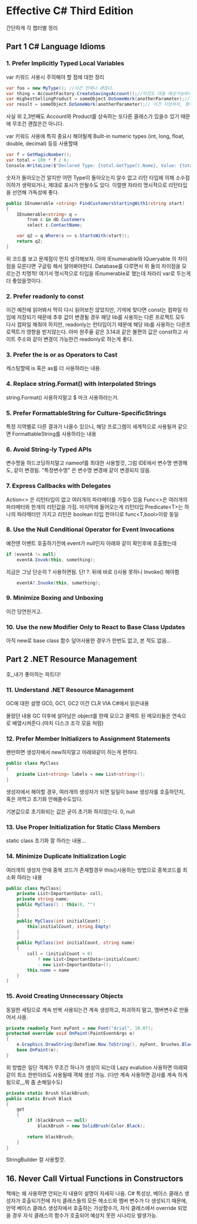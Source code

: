 # Effective C# Third Edition
간단하게 각 챕터별 정리

## Part 1 C# Language Idioms
### 1. Prefer Implicitly Typed Local Variables

var 키워드 사용시 주의해야 할 점에 대한 정리

```csharp
var foo = new MyType(); //이건 언제나 괜찮다.
var thing = AccountFactory.CreateSavingsAccount();//이것도 대충 예상가능하니 Not bad.
var HighestSellingProduct = someObject.DoSomeWork(anotherParameter);//이건 함수명이 애매모호 하지만, 변수명을 보고 알수있다. 네이밍이 중요한 이유!
var result = someObject.DoSomeWork(anotherParameter);// 이건 지양하자, 함수명도, 변수명도 애매모호 어떤타입인지 알수없다.
```
사실 위 2,3번째도 Account와 Product를 상속하는 또다른 클래스가 있을수 있기 때문에 무조건 괜찮은건 아니다.

var 키워드 사용에 특히 중요시 해야될께 Built-in numeric types (int, long, float, double, decimal) 등등 사용할때

```csharp
var f = GetMagicNumber();
var total = 100 * f / 6;
Console.WriteLine($"Declared Type: {total.GetType().Name}, Value: {total}");
```
숫자가 돌아오는건 알지만 어떤 Type이 돌아오는지 알수 없고 리턴 타입에 의해 소수점 이하가 생략되거나, 제대로 표시가 안될수도 있다.
이럴땐 차라리 명시적으로 리턴타입을 선언해 가독성에 좋다.

```csharp
public IEnumerable <string> FindCustomersStartingWith1(string start)
{
    IEnumerable<string> q = 
        from c in db.Customers 
        select c.ContactName;

    var q2 = q.Where(s => s.StartsWith(start));
    return q2;
}
```
위 코드를 보고 문제점이 먼지 생각해보자.
아마 IEnumerable와  IQueryable 의 차이점을 모른다면 구글링 해서 알아봐야한다.
Database를 다루면서 위 둘의 차이점을 모르는건 치명적!
여기서 명시적으로 타입을 IEnumerable로 했는데 차라리 var로 두는게 더 좋았을껏이다.

### 2. Prefer readonly to const
이건 예전에 읽어봐서 딱히 다시 읽어보진 않았지만, 기억에 맞다면
const는 컴파일 타임에 저장되기 때문에 추후 값이 변경될 경우 해당 lib를 사용하는 다른 프로젝트 모두 다시 컴파일 해줘야 하지만,
readonly는 런타임이기 때문에 해당 lib를 사용하는 다른프로젝트가 영향을 받지않는다.
아마 원주율 같은 3.14과 같은 불편의 값은 const하고 사이트 주소와 같이 변경이 가능한건 readonly로 하는게 좋다.

### 3. Prefer the is or as Operators to Cast
캐스팅할때 is 혹은 as를 더 사용하라는 내용.

### 4. Replace string.Format() with Interpolated Strings
string.Format() 사용하지말고 $ 마크 사용하라는거.

### 5. Prefer FormattableString for Culture-SpecificStrings
특정 지역별로 다른 결과가 나올수 있으니, 해당 프로그램이 세계적으로 사용될꺼 같으면 FormattableString를 사용하라는 내용

### 6. Avoid String-ly Typed APIs
변수명을 하드코딩하지말고 nameof를 최대한 사용할것, 그럼 IDE에서 변수명 변경해도, 같이 변경됨.
"특정변수명" 은 변수명 변경에 같이 변경되지 않음.

### 7. Express Callbacks with Delegates
Action<> 은 리턴타입이 없고 여러개의 파라메터를 가질수 있음
Func<>은 여러개의 파라메터와 한개의 리턴값을 가짐. 마지막에 들어오는게 리턴타입
Predicate\<T\>는 하나의 파라메터만 가지고 리턴은 boolean 타입 한마디로 func<T,bool>이랑 동일

### 8. Use the Null Conditional Operator for Event Invocations
예전엔 이벤트 호출하기전에 event가 null인지 아래와 같이 확인후에 호출했는데
```csharp
if (eventA != null)
    eventA.Invok(this, something);
```

지금은 그냥 단순히 ? 사용하면됨. 단! ?. 뒤에 바로 ()사용 못하니 Invoke() 해야함
```csharp
    eventA?.Invoke(this, something);
```

### 9. Minimize Boxing and Unboxing
이건 당연한거고.

### 10. Use the new Modifier Only to React to Base Class Updates
아직 new로 base class 함수 덮어사용한 경우가 한번도 없고, 본 적도 없음...


## Part 2 .NET Resource Management
호,,내가 좋아하는 파트다!

### 11. Understand .NET Resource Management
GC에 대한 설명 GC0, GC1, GC2 이건 CLR VIA C#에서 읽은내용

몰랐던 내용
GC 이후에 살아남은 object를 한떼 모으고 콜렉트 된 메모리들은 연속으로 배열시켜준다.(마치 디스크 조각 모음 처럼)

### 12. Prefer Member Initializers to Assignment Statements
왠만하면 생성자에서 new하지말고 아래와같이 하는게 편하다.

```csharp
public class MyClass
{
    private List<string> labels = new List<string>();
}
```

생성자에서 해야할 경우, 여러개의 생성자가 되면 일일이 base 생성자를 호출하던지, 혹은 까먹고 초기화 안해줄수도있다.

기본값으로 초기화되는 값은 굳이 초기화 하지않는다. 0, null

### 13. Use Proper Initialization for Static Class Members
static class 초기화 잘 하라는 내용...

### 14. Minimize Duplicate Initialization Logic
여러개의 생성자 안에 중복 코드가 존재할경우 this()사용하는 방법으로 중복코드를 최소화 하라는 내용
```csharp
public class MyClass{
    private List<ImportantData> coll;
    private string name;
    public MyClass() : this(0, "")
    {
    }
    public MyClass(int initialCount) : 
        this(initialCount, string.Empty)
    {
    }
    public MyClass(int initialCount, string name)
    {        
        coll = (initialCount > 0) 
            ? new List<ImportantData>(initialCount) 
            : new List<ImportantData>();
        this.name = name
    }
}
```

### 15. Avoid Creating Unnecessary Objects
동일한 세팅으로 계속 반복 사용되는건 계속 생성하고, 파괴하지 말고, 멤버변수로 만들어서 사용.
```csharp
private readonly Font myFont = new Font("Arial", 10.0f);
protected override void OnPaint(PaintEventArgs e)
{
    e.Graphics.DrawString(DateTime.Now.ToString(), myFont, Brushes.Black, new PointF (0, 0));
    base.OnPaint(e);
}
```
위 방법은 일단 객체가 무조건 하나가 생성이 되는데 Lazy evalution 사용하면
아래와같이 최소 한번이라도 사용될때 객체 생성 가능. (다만 계속 사용하면 검사를 계속 하게 됨으로,,,뭐 좀 손해일수도)
```csharp
private static Brush blackBrush; 
public static Brush Black
{    
    get    
    {        
        if (blackBrush == null)
            blackBrush = new SolidBrush(Color.Black);
        
        return blackBrush;
    }
}
```
StringBuilder 잘 사용할것.

## 16. Never Call Virtual Functions in Constructors
책에는 왜 사용하면 안되는지 내용이 설명이 자세히 나옴.
C# 특성상, 베이스 클래스 생성자가 호출되기전에 자식 클래스들의 모든 메소드와 멤버 변수가 다 생성되기 때문에,
만약 베이스 클래스 생성자에서 호출하는 가상함수가, 자식 클래스에서 override 되었을 경우 자식 클래스의 함수가 호출되어
예상치 못한 시나리오 발생가능.




